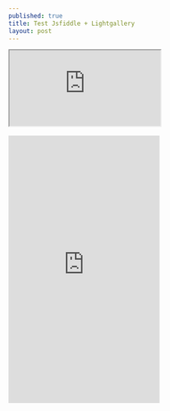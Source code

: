 ```yaml
---
published: true
title: Test Jsfiddle + Lightgallery
layout: post
---
```

<div class="intrinsic-container">
<iframe src="https://jsfiddle.net/qwzxc129/yfyr0j6m/embedded/result,html,js,css/dark/" allowfullscreen></iframe></div>
<br>
<div style='clear:both' class="intrinsic-container">
<iframe height='530' src="https://codepen.io/qwzxc129/embed/kXjXkE/?height=530&theme-id=dark&default-tab=result&embed-version=2" frameborder='no' scrolling='no' allowtransparency='true' allowfullscreen='true'></iframe></div>
